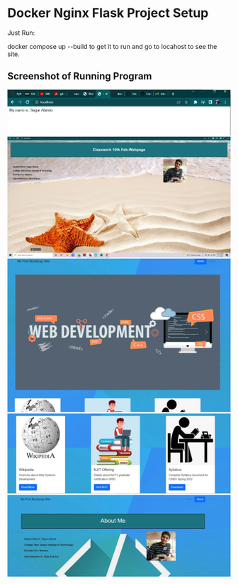 # Docker Nginx Flask Project Setup

Just Run:

docker compose up --build to get it to run and go to locahost to see the site.

## Screenshot of Running Program
![Running Program](screenshots/python-git.jpg)
![Running Program](screenshots/10-feb-class-webpage.jpg)
![Running Program](screenshots/Z-format-Homepage-part-1.jpg)
![Running Program](screenshots/Z-format-Homepage-part-2.jpg)
![Running Program](screenshots/Z-format-about-me.jpg)

